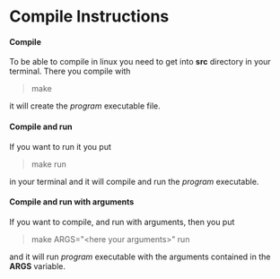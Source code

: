 # Compile Instructions

#### **Compile**

To be able to compile in linux you need to get into **src** directory in your terminal.
There you compile with 

> make

it will create the *program* executable file.

#### **Compile and run**

If you want to run it you put

  > make run

in your terminal and it will compile and run the *program* executable.

#### **Compile and run with arguments**

If you want to compile, and run with arguments, then you put

  > make ARGS="\<here your arguments\>" run

and it will run *program* executable with the arguments contained in the **ARGS** variable.
